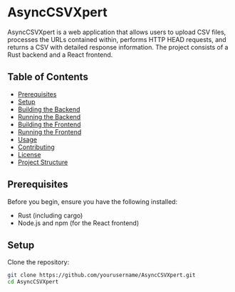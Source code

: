 # AsyncCSVXpert

AsyncCSVXpert is a web application that allows users to upload CSV files, processes the URLs contained within, performs HTTP HEAD requests, and returns a CSV with detailed response information. The project consists of a Rust backend and a React frontend.

## Table of Contents
- [Prerequisites](#prerequisites)
- [Setup](#setup)
- [Building the Backend](#building-the-backend)
- [Running the Backend](#running-the-backend)
- [Building the Frontend](#building-the-frontend)
- [Running the Frontend](#running-the-frontend)
- [Usage](#usage)
- [Contributing](#contributing)
- [License](#license)
- [Project Structure](#project-structure)

## Prerequisites

Before you begin, ensure you have the following installed:
- Rust (including cargo)
- Node.js and npm (for the React frontend)

## Setup

Clone the repository:
```sh
git clone https://github.com/yourusername/AsyncCSVXpert.git
cd AsyncCSVXpert
